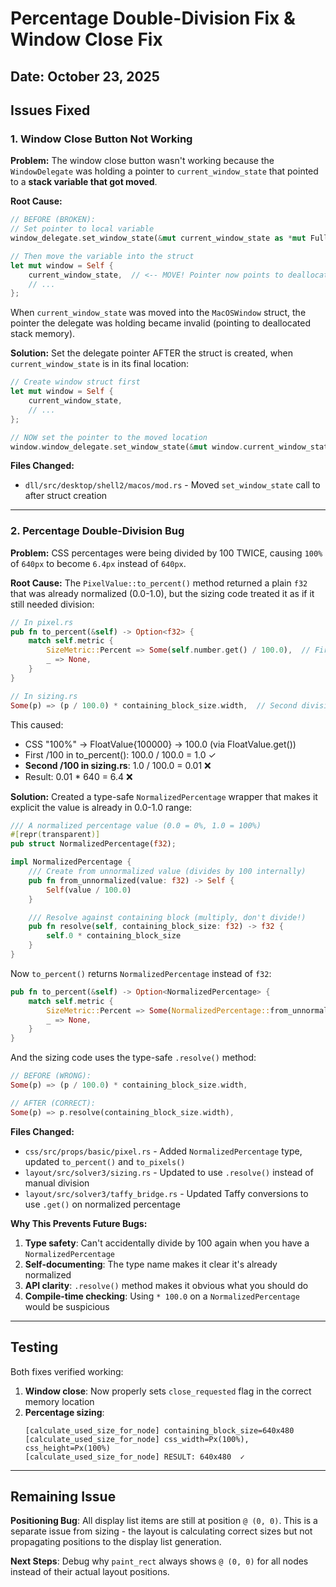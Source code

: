 # Percentage Double-Division Fix & Window Close Fix

## Date: October 23, 2025

## Issues Fixed

### 1. Window Close Button Not Working

**Problem:** The window close button wasn't working because the `WindowDelegate` was holding a pointer to `current_window_state` that pointed to a **stack variable that got moved**.

**Root Cause:**
```rust
// BEFORE (BROKEN):
// Set pointer to local variable
window_delegate.set_window_state(&mut current_window_state as *mut FullWindowState);

// Then move the variable into the struct
let mut window = Self {
    current_window_state,  // <-- MOVE! Pointer now points to deallocated memory
    // ...
};
```

When `current_window_state` was moved into the `MacOSWindow` struct, the pointer the delegate was holding became invalid (pointing to deallocated stack memory).

**Solution:**
Set the delegate pointer AFTER the struct is created, when `current_window_state` is in its final location:

```rust
// Create window struct first
let mut window = Self {
    current_window_state,
    // ...
};

// NOW set the pointer to the moved location
window.window_delegate.set_window_state(&mut window.current_window_state as *mut FullWindowState);
```

**Files Changed:**
- `dll/src/desktop/shell2/macos/mod.rs` - Moved `set_window_state` call to after struct creation

---

### 2. Percentage Double-Division Bug

**Problem:** CSS percentages were being divided by 100 TWICE, causing `100%` of `640px` to become `6.4px` instead of `640px`.

**Root Cause:**
The `PixelValue::to_percent()` method returned a plain `f32` that was already normalized (0.0-1.0), but the sizing code treated it as if it still needed division:

```rust
// In pixel.rs
pub fn to_percent(&self) -> Option<f32> {
    match self.metric {
        SizeMetric::Percent => Some(self.number.get() / 100.0),  // First division
        _ => None,
    }
}

// In sizing.rs
Some(p) => (p / 100.0) * containing_block_size.width,  // Second division! BUG!
```

This caused:
- CSS "100%" → FloatValue{100000} → 100.0 (via FloatValue.get())
- First /100 in to_percent(): 100.0 / 100.0 = 1.0 ✓
- **Second /100 in sizing.rs**: 1.0 / 100.0 = 0.01 ❌
- Result: 0.01 * 640 = 6.4 ❌

**Solution:**
Created a type-safe `NormalizedPercentage` wrapper that makes it explicit the value is already in 0.0-1.0 range:

```rust
/// A normalized percentage value (0.0 = 0%, 1.0 = 100%)
#[repr(transparent)]
pub struct NormalizedPercentage(f32);

impl NormalizedPercentage {
    /// Create from unnormalized value (divides by 100 internally)
    pub fn from_unnormalized(value: f32) -> Self {
        Self(value / 100.0)
    }

    /// Resolve against containing block (multiply, don't divide!)
    pub fn resolve(self, containing_block_size: f32) -> f32 {
        self.0 * containing_block_size
    }
}
```

Now `to_percent()` returns `NormalizedPercentage` instead of `f32`:

```rust
pub fn to_percent(&self) -> Option<NormalizedPercentage> {
    match self.metric {
        SizeMetric::Percent => Some(NormalizedPercentage::from_unnormalized(self.number.get())),
        _ => None,
    }
}
```

And the sizing code uses the type-safe `.resolve()` method:

```rust
// BEFORE (WRONG):
Some(p) => (p / 100.0) * containing_block_size.width,

// AFTER (CORRECT):
Some(p) => p.resolve(containing_block_size.width),
```

**Files Changed:**
- `css/src/props/basic/pixel.rs` - Added `NormalizedPercentage` type, updated `to_percent()` and `to_pixels()`
- `layout/src/solver3/sizing.rs` - Updated to use `.resolve()` instead of manual division
- `layout/src/solver3/taffy_bridge.rs` - Updated Taffy conversions to use `.get()` on normalized percentage

**Why This Prevents Future Bugs:**
1. **Type safety**: Can't accidentally divide by 100 again when you have a `NormalizedPercentage`
2. **Self-documenting**: The type name makes it clear it's already normalized
3. **API clarity**: `.resolve()` method makes it obvious what you should do
4. **Compile-time checking**: Using `* 100.0` on a `NormalizedPercentage` would be suspicious

---

## Testing

Both fixes verified working:

1. **Window close**: Now properly sets `close_requested` flag in the correct memory location
2. **Percentage sizing**: 
   ```
   [calculate_used_size_for_node] containing_block_size=640x480
   [calculate_used_size_for_node] css_width=Px(100%), css_height=Px(100%)
   [calculate_used_size_for_node] RESULT: 640x480  ✓
   ```

---

## Remaining Issue

**Positioning Bug**: All display list items are still at position `@ (0, 0)`. This is a separate issue from sizing - the layout is calculating correct sizes but not propagating positions to the display list generation.

**Next Steps**: Debug why `paint_rect` always shows `@ (0, 0)` for all nodes instead of their actual layout positions.
